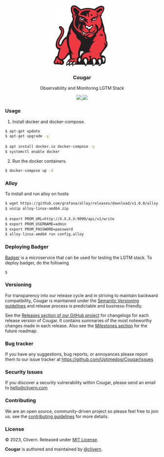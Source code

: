 <p align="center">
    <img alt="Cougar Logo" src="/static/logo.png?v=0.4.0" height="200" />
    <h3 align="center">Cougar</h3>
    <p align="center">Observability and Monitoring LGTM Stack</p>
    <p align="center">
        <a href="https://github.com/Uptimedog/Cougar/releases">
            <img src="https://img.shields.io/badge/Version-v0.4.0-red.svg">
        </a>
        <a href="https://github.com/Uptimedog/Cougar/blob/main/LICENSE">
            <img src="https://img.shields.io/badge/LICENSE-MIT-blue.svg">
        </a>
    </p>
</p>


### Usage

1. Install docker and docker-compose.

```zsh
$ apt-get update
$ apt-get upgrade -y

$ apt install docker.io docker-compose -y
$ systemctl enable docker
```

2. Run the docker containers.

```zsh
$ docker-compose up -d
```

### Alloy

To install and run alloy on hosts

```zsh
$ wget https://github.com/grafana/alloy/releases/download/v1.0.0/alloy-linux-amd64.zip
$ unzip alloy-linux-amd64.zip

$ export PROM_URL=http://X.X.X.X:9090/api/v1/write
$ export PROM_USERNAME=admin
$ export PROM_PASSWORD=password
$ alloy-linux-amd64 run config.alloy
```


### Deploying Badger

[Badger](https://github.com/Uptimedog/Badger) is a microservice that can be used for testing the LGTM stack. To deploy badger, do the following

```zsh
$
```


### Versioning

For transparency into our release cycle and in striving to maintain backward compatibility, Cougar is maintained under the [Semantic Versioning guidelines](https://semver.org/) and release process is predictable and business-friendly.

See the [Releases section of our GitHub project](https://github.com/Uptimedog/Cougar/releases) for changelogs for each release version of Cougar. It contains summaries of the most noteworthy changes made in each release. Also see the [Milestones section](https://github.com/Uptimedog/Cougar/milestones) for the future roadmap.


### Bug tracker

If you have any suggestions, bug reports, or annoyances please report them to our issue tracker at https://github.com/Uptimedog/Cougar/issues


### Security Issues

If you discover a security vulnerability within Cougar, please send an email to [hello@clivern.com](mailto:hello@clivern.com)


### Contributing

We are an open source, community-driven project so please feel free to join us. see the [contributing guidelines](CONTRIBUTING.md) for more details.


### License

© 2023, Clivern. Released under [MIT License](https://opensource.org/licenses/mit-license.php).

**Cougar** is authored and maintained by [@clivern](http://github.com/clivern).
